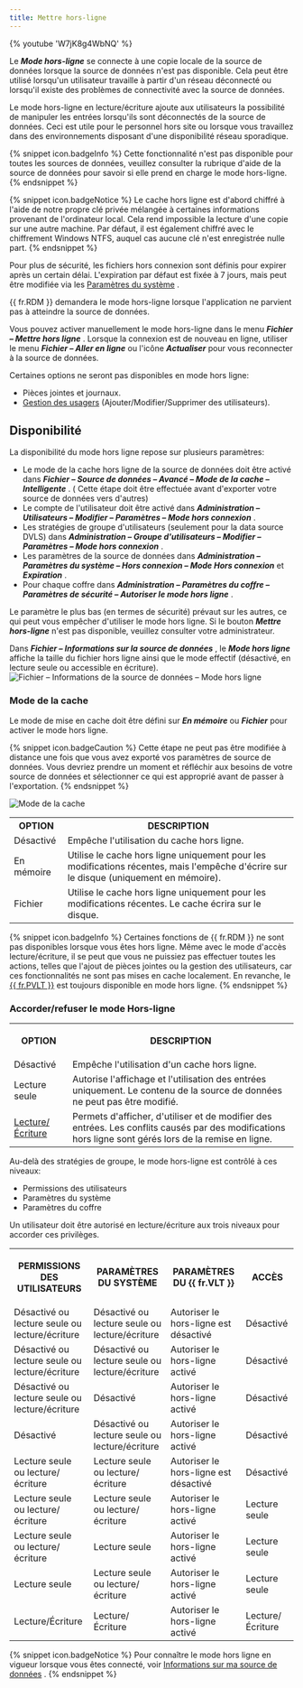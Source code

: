 ```yaml
---
title: Mettre hors-ligne
---
```

{% youtube 'W7jK8g4WbNQ' %}  

Le ***Mode hors-ligne*** se connecte à une copie locale de la source de données lorsque la source de données n'est pas disponible. Cela peut être utilisé lorsqu'un utilisateur travaille à partir d'un réseau déconnecté ou lorsqu'il existe des problèmes de connectivité avec la source de données.  

Le mode hors-ligne en lecture/écriture ajoute aux utilisateurs la possibilité de manipuler les entrées lorsqu'ils sont déconnectés de la source de données. Ceci est utile pour le personnel hors site ou lorsque vous travaillez dans des environnements disposant d'une disponibilité réseau sporadique.  

{% snippet icon.badgeInfo %} 
Cette fonctionnalité n'est pas disponible pour toutes les sources de données, veuillez consulter la rubrique d'aide de la source de données pour savoir si elle prend en charge le mode hors-ligne. 
{% endsnippet %}
 
{% snippet icon.badgeNotice %} 
Le cache hors ligne est d'abord chiffré à l'aide de notre propre clé privée mélangée à certaines informations provenant de l'ordinateur local. Cela rend impossible la lecture d'une copie sur une autre machine. Par défaut, il est également chiffré avec le chiffrement Windows NTFS, auquel cas aucune clé n'est enregistrée nulle part. 
{% endsnippet %}
 

Pour plus de sécurité, les fichiers hors connexion sont définis pour expirer après un certain délai. L'expiration par défaut est fixée à 7 jours, mais peut être modifiée via les [Paramètres du système](/fr/rdm/windows/commands/administration/settings/system-settings/application/offline/) .  

{{ fr.RDM }} demandera le mode hors-ligne lorsque l'application ne parvient pas à atteindre la source de données.  

Vous pouvez activer manuellement le mode hors-ligne dans le menu ***Fichier – Mettre hors ligne*** . Lorsque la connexion est de nouveau en ligne, utiliser le menu ***Fichier – Aller en ligne*** ou l'icône ***Actualiser*** pour vous reconnecter à la source de données.  

Certaines options ne seront pas disponibles en mode hors ligne:  

* Pièces jointes et journaux. 
* [Gestion des usagers](/fr/rdm/windows/commands/administration/management/user-management/) (Ajouter/Modifier/Supprimer des utilisateurs). 

## Disponibilité 

La disponibilité du mode hors ligne repose sur plusieurs paramètres:  

* Le mode de la cache hors ligne de la source de données doit être activé dans ***Fichier – Source de données – Avancé – Mode de la cache – Intelligente*** . ( Cette étape doit être effectuée avant d'exporter votre source de données vers d'autres) 
* Le compte de l'utilisateur doit être activé dans ***Administration – Utilisateurs – Modifier – Paramètres – Mode hors connexion*** . 
* Les stratégies de groupe d'utilisateurs (seulement pour la data source DVLS) dans ***Administration – Groupe d'utilisateurs – Modifier – Paramètres – Mode hors connexion*** . 
* Les paramètres de la source de données dans ***Administration – Paramètres du système – Hors connexion – Mode Hors connexion*** et ***Expiration*** . 
* Pour chaque coffre dans ***Administration – Paramètres du coffre – Paramètres de sécurité – Autoriser le mode hors ligne*** . 

Le paramètre le plus bas (en termes de sécurité) prévaut sur les autres, ce qui peut vous empêcher d'utiliser le mode hors ligne. Si le bouton ***Mettre hors-ligne*** n'est pas disponible, veuillez consulter votre administrateur.  

Dans ***Fichier – Informations sur la source de données*** , le ***Mode hors ligne*** affiche la taille du fichier hors ligne ainsi que le mode effectif (désactivé, en lecture seule ou accessible en écriture).  
![Fichier – Informations de la source de données – Mode hors ligne](/img/fr/rdm/windows/clip11278.png) 

### Mode de la cache 

Le mode de mise en cache doit être défini sur ***En mémoire*** ou ***Fichier*** pour activer le mode hors ligne.  

{% snippet icon.badgeCaution %} 
Cette étape ne peut pas être modifiée à distance une fois que vous avez exporté vos paramètres de source de données. Vous devriez prendre un moment et réfléchir aux besoins de votre source de données et sélectionner ce qui est approprié avant de passer à l'exportation. 
{% endsnippet %}
 
![Mode de la cache](/img/fr/rdm/windows/clip3581.png) 

<table>
	<tr>
		<th>
OPTION 
		</th>
		<th>
DESCRIPTION 
		</th>
	</tr>
	<tr>
		<td>
Désactivé 
		</td>
		<td>
Empêche l'utilisation du cache hors ligne. 
		</td>
	</tr>
	<tr>
		<td>
En mémoire 
		</td>
		<td>
Utilise le cache hors ligne uniquement pour les modifications récentes, mais l'empêche d'écrire sur le disque (uniquement en mémoire). 
		</td>
	</tr>
	<tr>
		<td>
Fichier 
		</td>
		<td>
Utilise le cache hors ligne uniquement pour les modifications récentes. Le cache écrira sur le disque. 
		</td>
	</tr>
</table>

{% snippet icon.badgeInfo %} 
Certaines fonctions de {{ fr.RDM }} ne sont pas disponibles lorsque vous êtes hors ligne. Même avec le mode d'accès lecture/écriture, il se peut que vous ne puissiez pas effectuer toutes les actions, telles que l'ajout de pièces jointes ou la gestion des utilisateurs, car ces fonctionnalités ne sont pas mises en cache localement. En revanche, le [{{ fr.PVLT }}](/fr/rdm/windows/data-sources/user-vault/) est toujours disponible en mode hors ligne. 
{% endsnippet %}
 
### Accorder/refuser le mode Hors-ligne 

<table>
	<tr>
		<th>

OPTION 
		</th>
		<th>
DESCRIPTION 
		</th>
	</tr>
	<tr>
		<td>
Désactivé 
		</td>
		<td>
Empêche l'utilisation d'un cache hors ligne. 
		</td>
	</tr>
	<tr>
		<td>
Lecture seule 
		</td>
		<td>
Autorise l'affichage et l'utilisation des entrées uniquement. Le contenu de la source de données ne peut pas être modifié. 
		</td>
	</tr>
	<tr>
		<td>
[Lecture/Écriture](/fr/rdm/windows/data-sources/offline-mode/offline-read-write/) 
		</td>
		<td>
Permets d'afficher, d'utiliser et de modifier des entrées. Les conflits causés par des modifications hors ligne sont gérés lors de la remise en ligne. 
		</td>
	</tr>
</table>

Au-delà des stratégies de groupe, le mode hors-ligne est contrôlé à ces niveaux:  

* Permissions des utilisateurs 
* Paramètres du système 
* Paramètres du coffre 

Un utilisateur doit être autorisé en lecture/écriture aux trois niveaux pour accorder ces privilèges.  

<table>
	<tr>
		<th>

PERMISSIONS DES UTILISATEURS 
		</th>
		<th>
PARAMÈTRES DU SYSTÈME 
		</th>
		<th>
PARAMÈTRES DU {{ fr.VLT }} 
		</th>
		<th>
ACCÈS 
		</th>
	</tr>
	<tr>
		<td>
Désactivé ou lecture seule ou lecture/écriture 
		</td>
		<td>
Désactivé ou lecture seule ou lecture/écriture 
		</td>
		<td>
Autoriser le hors-ligne est désactivé 
		</td>
		<td>
Désactivé 
		</td>
	</tr>
	<tr>
		<td>
Désactivé ou lecture seule ou lecture/écriture 
		</td>
		<td>
Désactivé ou lecture seule ou lecture/écriture 
		</td>
		<td>
Autoriser le hors-ligne activé 
		</td>
		<td>
Désactivé 
		</td>
	</tr>
	<tr>
		<td>
Désactivé ou lecture seule ou lecture/écriture 
		</td>
		<td>
Désactivé 
		</td>
		<td>
Autoriser le hors-ligne activé 
		</td>
		<td>
Désactivé 
		</td>
	</tr>
	<tr>
		<td>
Désactivé 
		</td>
		<td>
Désactivé ou lecture seule ou lecture/écriture 
		</td>
		<td>
Autoriser le hors-ligne activé 
		</td>
		<td>
Désactivé 
		</td>
	</tr>
	<tr>
		<td>
Lecture seule ou lecture/écriture 
		</td>
		<td>
Lecture seule ou lecture/écriture 
		</td>
		<td>
Autoriser le hors-ligne est désactivé 
		</td>
		<td>
Désactivé 
		</td>
	</tr>
	<tr>
		<td>
Lecture seule ou lecture/écriture 
		</td>
		<td>
Lecture seule ou lecture/écriture 
		</td>
		<td>
Autoriser le hors-ligne activé 
		</td>
		<td>
Lecture seule 
		</td>
	</tr>
	<tr>
		<td>
Lecture seule ou lecture/écriture 
		</td>
		<td>
Lecture seule 
		</td>
		<td>
Autoriser le hors-ligne activé 
		</td>
		<td>
Lecture seule 
		</td>
	</tr>
	<tr>
		<td>
Lecture seule 
		</td>
		<td>
Lecture seule ou lecture/écriture 
		</td>
		<td>
Autoriser le hors-ligne activé 
		</td>
		<td>
Lecture seule 
		</td>
	</tr>
	<tr>
		<td>
Lecture/Écriture 
		</td>
		<td>
Lecture/Écriture 
		</td>
		<td>
Autoriser le hors-ligne activé 
		</td>
		<td>
Lecture/Écriture 
		</td>
	</tr>
</table>

{% snippet icon.badgeNotice %} 
Pour connaître le mode hors ligne en vigueur lorsque vous êtes connecté, voir [Informations sur ma source de données](/fr/rdm/windows/commands/file/my-data-source-information/) . 
{% endsnippet %}
 


